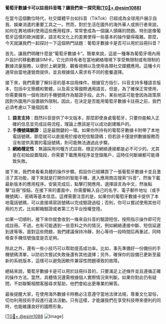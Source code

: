 **葡萄牙數據卡可以註冊抖音嗎？讓我們來一探究竟[[TG💪+ @esim1088](https://t.me/s/esim1088)]**

在當今這個數位時代，社交媒體平台如抖音（TikTok）已經成為全球用戶展示自我、娛樂消遣的重要工具之一。然而，對於生活在國外的海外華人或旅行者來說，如何在異地順利使用這些應用程序，常常會成為一個讓人頭痛的問題。特別是像葡萄牙這樣的歐洲國家，語言和文化上的差異使得一些基本的操作變得複雜。那麼，今天就讓我們一起探討一下這個熱門話題：葡萄牙數據卡是否可以用於註冊抖音？

首先，讓我們明確什麼是“葡萄牙數據卡”。簡單來說，這是一種專為葡萄牙境內用戶設計的移動數據SIM卡。它允許持有者在當地網絡環境下享受無限制或有限制的數據流量服務，以便於上網瀏覽、觀看視頻以及使用各類社交媒體應用。這種卡片通常由當地運營商提供，並且根據個人需求有不同的套餐選擇。

接下來，我們需要了解抖音的基本註冊條件。根據官方指引，抖音支持多種語言版本，包括中文簡體和繁體，以及英文等國際通用語言。但是，為了確保正常使用，你需要擁有一個有效的手機號碼作為驗證手段。此外，某些地區可能會因為政策原因對外國用戶設置額外限制。因此，在決定是否能用葡萄牙數據卡註冊之前，我們必須考慮以下幾個因素：

1. **語言支持**：既然抖音提供了中文版本，那麼即使身處葡萄牙，只要你能輸入正確的信息並完成註冊流程，理論上應該是可以成功創建賬戶的。
2. **手機號碼驗證**：這是最關鍵的一環。如果你所持有的葡萄牙數據卡附帶了本地電話號碼，那麼就可以直接用於接收短信驗證碼；但若該卡僅提供數據服務而沒有提供真實的電話號碼，則可能無法通過此步驟。
3. **網絡穩定性**：無論採用何種方式註冊，穩定的網絡連接都是必不可少的。尤其是在初始設置階段，你需要下載應用程序並登錄賬戶，這時任何斷線都可能導致失敗。

接下來，我們來看看具體的操作步驟。假設你已經購買了一張葡萄牙數據卡並且激活了其功能，接下來就是打開你的智能手機，進入應用商店搜索“抖音”，然後下載最新版本的應用程序。安裝完成后，點擊打開應用，選擇語言為中文，然後點擊“註冊”按鈕。在接下來的畫面中，你需要輸入自己的名字、電子郵件地址（或手機號碼）、密碼等基本信息。這裡需要注意的是，如果你的葡萄牙數據卡提供了本地電話號碼，可以直接填寫該號碼以完成驗證過程；否則，你可以嘗試使用其他可用的方式，比如郵箱驗證或者第三方平台授權登陸。

如果一切順利，接下來你就會收到一條來自抖音的驗證短信，按照指示操作即可完成註冊。不過，也有可能遇到一些意料之外的情況，例如網絡連接中斷、短信延遲到達等等。面對這些問題，我們建議保持冷靜，耐心等待一段時間后再重試，同時檢查手機信號強度是否足夠。

除此之外，還有一些小技巧可以帮助提高成功率。比如，事先準備好一份備份的手機號碼清單，以防初次嘗試失敗後還有其他選擇；另外，確保你的設備已更新至最新的系統版本，這樣可以避免因軟件兼容性問題導致的故障。

總結來說，葡萄牙數據卡是可以用於註冊抖音的，只要滿足上述條件並且遵循正確的操作方法。當然，具體情況還需根據個人實際情況來判斷。如果你對此仍有疑問，不妨聯繫相關客服尋求幫助，他們會給出更專業的解答。

最後提醒大家，在使用海外數據卡時務必注意遵守當地法律法規，尊重文化習俗，切勿利用技術手段進行違法活動。只有這樣，才能讓我們在享受科技帶來便利的同時，也能維護良好的國際形象。

[[TG💪+ @esim1088](https://t.me/s/esim1088) ![Image](https://i.postimg.cc/4NQfJmqS/Snipaste-2025-05-13-00-14-12.png)]